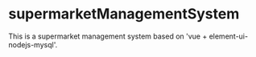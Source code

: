# supermarketManagementSystem
This is a supermarket management system based on 'vue + element-ui-nodejs-mysql'.
